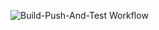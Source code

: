 ![Build-Push-And-Test Workflow](https://github.com/<OWNER>/<REPOSITORY>/actions/workflows/build-push-and-deploy.yml/badge.svg)
